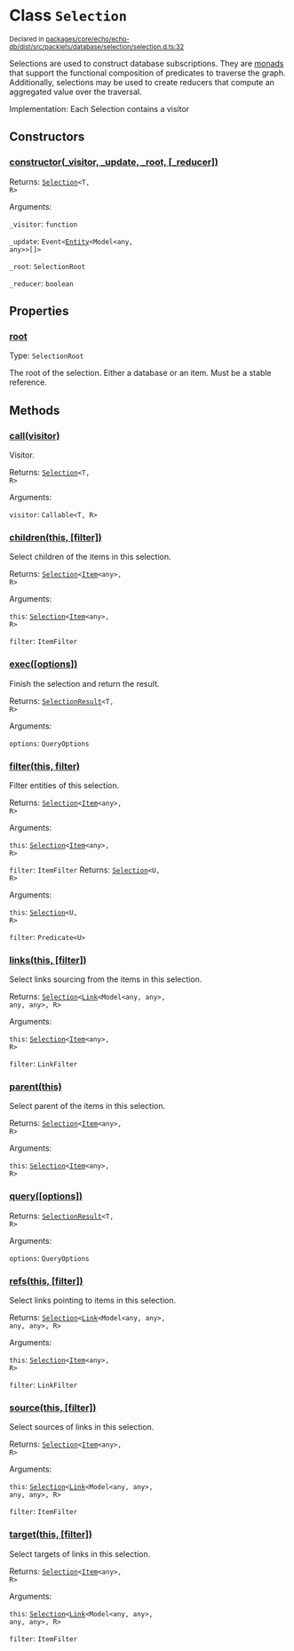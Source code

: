 # Class `Selection`
<sub>Declared in [packages/core/echo/echo-db/dist/src/packlets/database/selection/selection.d.ts:32]()</sub>


Selections are used to construct database subscriptions.
They are [monads](https://www.quora.com/What-are-monads-in-computer-science) that support
the functional composition of predicates to traverse the graph.
Additionally, selections may be used to create reducers that compute an aggregated value over the traversal.

Implementation:
Each Selection contains a visitor

## Constructors
### [constructor(_visitor, _update, _root, \[_reducer\])]()


Returns: <code>[Selection](/api/@dxos/client/classes/Selection)&lt;T, R&gt;</code>

Arguments: 

`_visitor`: <code>function</code>

`_update`: <code>Event&lt;[Entity](/api/@dxos/client/classes/Entity)&lt;Model&lt;any, any&gt;&gt;[]&gt;</code>

`_root`: <code>SelectionRoot</code>

`_reducer`: <code>boolean</code>

## Properties
### [root]()
Type: <code>SelectionRoot</code>

The root of the selection. Either a database or an item. Must be a stable reference.

## Methods
### [call(visitor)]()


Visitor.

Returns: <code>[Selection](/api/@dxos/client/classes/Selection)&lt;T, R&gt;</code>

Arguments: 

`visitor`: <code>Callable&lt;T, R&gt;</code>
### [children(this, \[filter\])]()


Select children of the items in this selection.

Returns: <code>[Selection](/api/@dxos/client/classes/Selection)&lt;[Item](/api/@dxos/client/classes/Item)&lt;any&gt;, R&gt;</code>

Arguments: 

`this`: <code>[Selection](/api/@dxos/client/classes/Selection)&lt;[Item](/api/@dxos/client/classes/Item)&lt;any&gt;, R&gt;</code>

`filter`: <code>ItemFilter</code>
### [exec(\[options\])]()


Finish the selection and return the result.

Returns: <code>[SelectionResult](/api/@dxos/client/classes/SelectionResult)&lt;T, R&gt;</code>

Arguments: 

`options`: <code>QueryOptions</code>
### [filter(this, filter)]()


Filter entities of this selection.

Returns: <code>[Selection](/api/@dxos/client/classes/Selection)&lt;[Item](/api/@dxos/client/classes/Item)&lt;any&gt;, R&gt;</code>

Arguments: 

`this`: <code>[Selection](/api/@dxos/client/classes/Selection)&lt;[Item](/api/@dxos/client/classes/Item)&lt;any&gt;, R&gt;</code>

`filter`: <code>ItemFilter</code>
Returns: <code>[Selection](/api/@dxos/client/classes/Selection)&lt;U, R&gt;</code>

Arguments: 

`this`: <code>[Selection](/api/@dxos/client/classes/Selection)&lt;U, R&gt;</code>

`filter`: <code>Predicate&lt;U&gt;</code>
### [links(this, \[filter\])]()


Select links sourcing from the items in this selection.

Returns: <code>[Selection](/api/@dxos/client/classes/Selection)&lt;[Link](/api/@dxos/client/classes/Link)&lt;Model&lt;any, any&gt;, any, any&gt;, R&gt;</code>

Arguments: 

`this`: <code>[Selection](/api/@dxos/client/classes/Selection)&lt;[Item](/api/@dxos/client/classes/Item)&lt;any&gt;, R&gt;</code>

`filter`: <code>LinkFilter</code>
### [parent(this)]()


Select parent of the items in this selection.

Returns: <code>[Selection](/api/@dxos/client/classes/Selection)&lt;[Item](/api/@dxos/client/classes/Item)&lt;any&gt;, R&gt;</code>

Arguments: 

`this`: <code>[Selection](/api/@dxos/client/classes/Selection)&lt;[Item](/api/@dxos/client/classes/Item)&lt;any&gt;, R&gt;</code>
### [query(\[options\])]()


Returns: <code>[SelectionResult](/api/@dxos/client/classes/SelectionResult)&lt;T, R&gt;</code>

Arguments: 

`options`: <code>QueryOptions</code>
### [refs(this, \[filter\])]()


Select links pointing to items in this selection.

Returns: <code>[Selection](/api/@dxos/client/classes/Selection)&lt;[Link](/api/@dxos/client/classes/Link)&lt;Model&lt;any, any&gt;, any, any&gt;, R&gt;</code>

Arguments: 

`this`: <code>[Selection](/api/@dxos/client/classes/Selection)&lt;[Item](/api/@dxos/client/classes/Item)&lt;any&gt;, R&gt;</code>

`filter`: <code>LinkFilter</code>
### [source(this, \[filter\])]()


Select sources of links in this selection.

Returns: <code>[Selection](/api/@dxos/client/classes/Selection)&lt;[Item](/api/@dxos/client/classes/Item)&lt;any&gt;, R&gt;</code>

Arguments: 

`this`: <code>[Selection](/api/@dxos/client/classes/Selection)&lt;[Link](/api/@dxos/client/classes/Link)&lt;Model&lt;any, any&gt;, any, any&gt;, R&gt;</code>

`filter`: <code>ItemFilter</code>
### [target(this, \[filter\])]()


Select targets of links in this selection.

Returns: <code>[Selection](/api/@dxos/client/classes/Selection)&lt;[Item](/api/@dxos/client/classes/Item)&lt;any&gt;, R&gt;</code>

Arguments: 

`this`: <code>[Selection](/api/@dxos/client/classes/Selection)&lt;[Link](/api/@dxos/client/classes/Link)&lt;Model&lt;any, any&gt;, any, any&gt;, R&gt;</code>

`filter`: <code>ItemFilter</code>